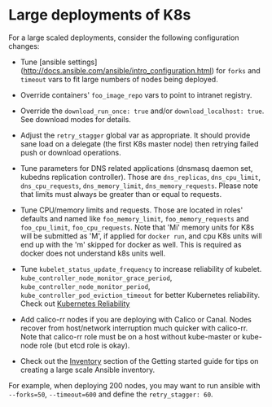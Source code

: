 Large deployments of K8s
========================

For a large scaled deployments, consider the following configuration changes:

* Tune [ansible settings]
  (http://docs.ansible.com/ansible/intro_configuration.html)
  for `forks` and `timeout` vars to fit large numbers of nodes being deployed.

* Override containers' `foo_image_repo` vars to point to intranet registry.

* Override the ``download_run_once: true`` and/or ``download_localhost: true``.
  See download modes for details.

* Adjust the `retry_stagger` global var as appropriate. It should provide sane
  load on a delegate (the first K8s master node) then retrying failed
  push or download operations.

* Tune parameters for DNS related applications (dnsmasq daemon set, kubedns
  replication controller). Those are ``dns_replicas``, ``dns_cpu_limit``,
  ``dns_cpu_requests``, ``dns_memory_limit``, ``dns_memory_requests``.
  Please note that limits must always be greater than or equal to requests.

* Tune CPU/memory limits and requests. Those are located in roles' defaults
  and named like ``foo_memory_limit``, ``foo_memory_requests`` and
  ``foo_cpu_limit``, ``foo_cpu_requests``. Note that 'Mi' memory units for K8s
  will be submitted as 'M', if applied for ``docker run``, and cpu K8s units
  will end up with the 'm' skipped for docker as well. This is required as
  docker does not understand k8s units well.

* Tune ``kubelet_status_update_frequency`` to increase reliability of kubelet.
  ``kube_controller_node_monitor_grace_period``,
  ``kube_controller_node_monitor_period``,
  ``kube_controller_pod_eviction_timeout`` for better Kubernetes reliability.
  Check out [Kubernetes Reliability](kubernetes-reliability.md)

* Add calico-rr nodes if you are deploying with Calico or Canal. Nodes recover
  from host/network interruption much quicker with calico-rr. Note that
  calico-rr role must be on a host without kube-master or kube-node role (but
  etcd role is okay).

* Check out the
  [Inventory](getting-started.md#building-your-own-inventory)
  section of the Getting started guide for tips on creating a large scale
  Ansible inventory.

For example, when deploying 200 nodes, you may want to run ansible with
``--forks=50``, ``--timeout=600`` and define the ``retry_stagger: 60``.
